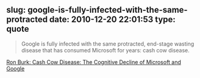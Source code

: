 slug: google-is-fully-infected-with-the-same-protracted
date: 2010-12-20 22:01:53
type: quote
---

> Google is fully infected with the same protracted, end-stage wasting disease that has consumed Microsoft for years: cash cow disease.

[Ron Burk: Cash Cow Disease: The Cognitive Decline of Microsoft and Google](http://ronburk.blogspot.com/2010/08/cash-cow-disease-cognitive-decline-of.html)

